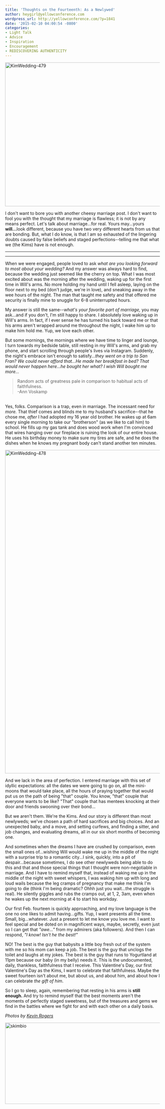 ```yaml
---
title: 'Thoughts on the Fourteenth: As a Newlywed'
author: heygirl@yellowconference.com
wordpress_url: http://yellowconference.com/?p=1841
date: '2015-02-10 04:00:54 -0800'
categories:
- Light Talk
- Advice
- Inspiration
- Encouragement
- REDISCOVERING AUTHENTICITY
---
```

<p><a href="http://yellowconference.com/wp-content/uploads/2015/02/KimWedding-479.jpg"><img class=" size-full wp-image-1901 aligncenter" src="http://yellowconference.com/wp-content/uploads/2015/02/KimWedding-479.jpg" alt="KimWedding-479" width="700" height="467" /></a></p>
<p>I don't want to bore you with another cheesy marriage post. I don't want to fool you with the thought that my marriage is flawless; it is not by any means perfect. Let's talk about marriage...for real. Yours may...yours <strong>will...</strong>look different, because you have two very different hearts from us that are bonding. But, what I do know, is that I am so exhausted of the lingering doubts caused by false beliefs and staged perfections--telling me that what we (the Kims) have is not enough.</p>
<hr />
<hr />
<p>When we were engaged, people loved to ask&nbsp;<em>what are you looking forward to most about your wedding?&nbsp;</em>And my answer was always hard to find, because the wedding just seemed like the cherry on top. What I was most excited about was the morning after the wedding, waking up for the first time in Will's arms. No more holding my hand until I fell asleep, laying on the floor next to my bed (don't judge, we're in love), and sneaking away in the wee hours of the night. The man that taught me safety and that offered me security is finally mine to snuggle for 6-8 uninterrupted hours.</p>
<p>My answer is still the same--<em>what's your&nbsp;favorite part of marriage,</em> you may ask...and if you don't, I'm still happy to share. I absolutely love waking up in Will's arms. In fact, if I ever sense he has turned his back toward me or that his arms aren't wrapped around me throughout the night, I wake him up to make him hold me. Yup, we love each other.</p>
<p>But some mornings, the mornings where we have time to linger and lounge, I turn towards my bedside table, still resting in my Will's arms, and grab my phone, and start scrolling through people's lives via Instagram. Suddenly, the night's embrace isn't enough to satisfy...<em>they went on a trip to San Fran? We could never afford that...He made her breakfast in bed? That would never happen here...he bought her what? I wish Will bought me more...</em></p>
<blockquote><p>Random acts of greatness pale in comparison to habitual acts of faithfulness.<br />
-Ann Voskamp</blockquote><br />
Yes, folks. Comparison is a trap, even in marriage. The incessant need for <em>more.&nbsp;</em>That thief comes and blinds me to my husband's sacrifice--that he chose me, <em>after&nbsp;</em>I had adopted my 16 year old brother. He wakes up at 6am every single morning to take our "brotherson" (as we like to call him) to school. He fills up my gas tank and does wood work when I'm convinced that wires hanging over our fireplace is ruining the look of our entire house. He uses his birthday money to make sure my tires are safe, and he does the dishes when he knows my pregnant body can't stand another ten minutes.</p>
<p><a href="http://yellowconference.com/wp-content/uploads/2015/02/KimWedding-478.jpg"><img class=" size-full wp-image-1902 aligncenter" src="http://yellowconference.com/wp-content/uploads/2015/02/KimWedding-478.jpg" alt="KimWedding-478" width="700" height="1050" /></a></p>
<p>And we lack in the area of perfection. I entered marriage with this set of idyllic expectations: all the dates we were going to go on, all the mini-moons that would take place, all the hours of praying together that would put us on the path of being "that" couple. You know, "that" couple that everyone wants to be like? "That" couple that has mentees knocking at their door and friends swooning over their bond...</p>
<p>But we aren't them. We're the Kims. And our story is different than most newlyweds; we've chosen a path of hard sacrifices and big choices. And an unexpected baby, and a move, and setting curfews, and finding a sitter, and job changes, and evaluating dreams, all in our six short months of becoming one.</p>
<p>And sometimes when the dreams I have are crushed by comparison, even the small ones of...wishing Will would wake me up in the middle of the night with a surprise trip to a romantic city...I sink, quickly, into a pit of despair...because sometimes, I do see other newlyweds being able to do this and that and those special things that I thought were non-negotiable in marriage. And I have to remind myself that, instead of waking me up in the middle of the night with sweet whispers, I was waking <em>him</em> up with long and loud wails because the leg cramps of pregnancy that make me think I'm going to die (think I'm being dramatic? Ohhh just you wait...the struggle is real). He silently giggles and rubs the cramps out, at 1, 2, 3am, even when he wakes up the next morning at 4 to start his workday.</p>
<p>Our first Feb. fourteen is quickly approaching, and my love language is the one no one likes to admit having...gifts. Yup, I want presents all the time. Small, big...whatever. Just a present to let me know you love me. I want to feel special and be doted on in magnificent ways, maybe, secretly, even just so I can get that <em>"awe..."</em> from my admirers (aka followers). And then I can respond,&nbsp;<em>"I know! Isn't he the best!"&nbsp;</em></p>
<p>NO! The best is the guy that babysits a little boy fresh out of the system with me so his mom can keep a job. The best is the guy that unclogs the toilet and laughs at my jokes. The best is the guy that runs to Yogurtland at 11pm because our baby (in my belly) needs it. This is the undocumented, daily, thankless, faithfulness that I receive.&nbsp;This Valentine's Day, our first Valentine's Day as the Kims, I want to celebrate that&nbsp;faithfulness. Maybe the sweet fourteen isn't about me, but about us, and about him, and about how I can celebrate <em>the gift of him</em>.</p>
<p>So I go to sleep, again, remembering that resting in his arms is&nbsp;<strong>still enough.&nbsp;</strong>And try to remind myself that the best moments aren't the moments of perfectly staged sweetness, but of the treasures and gems we find in the battles where we fight for and with each other on a daily basis.</p>
<p><em>Photos by <a href="http://www.kevinrogersphoto.com/" target="_blank">Kevin Rogers</a></em></p>
<p><a href="http://lettersfromamister.tumblr.com/" target="_blank"><img class=" size-full wp-image-1966 aligncenter" src="http://yellowconference.com/wp-content/uploads/2015/02/skimbio1.jpg" alt="skimbio" width="700" height="264" /></a></p>
<p>&nbsp;</p>
<p>&nbsp;</p>
<p>&nbsp;</p>
<p>&nbsp;</p>
